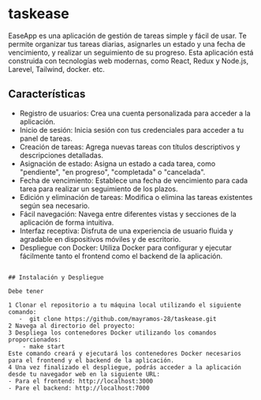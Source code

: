 # taskease

EaseApp es una aplicación de gestión de tareas simple y fácil de usar. Te permite organizar tus tareas diarias, asignarles un estado y una fecha de vencimiento, y realizar un seguimiento de su progreso. Esta aplicación está construida con tecnologías web modernas, como React, Redux y Node.js, Larevel, Tailwind, docker. etc.


## Características

- Registro de usuarios: Crea una cuenta personalizada para acceder a la aplicación.
- Inicio de sesión: Inicia sesión con tus credenciales para acceder a tu panel de tareas.
- Creación de tareas: Agrega nuevas tareas con títulos descriptivos y descripciones detalladas.
- Asignación de estado: Asigna un estado a cada tarea, como "pendiente", "en progreso", "completada" o "cancelada".
- Fecha de vencimiento: Establece una fecha de vencimiento para cada tarea para realizar un seguimiento de los plazos.
- Edición y eliminación de tareas: Modifica o elimina las tareas existentes según sea necesario.
- Fácil navegación: Navega entre diferentes vistas y secciones de la aplicación de forma intuitiva.
- Interfaz receptiva: Disfruta de una experiencia de usuario fluida y agradable en dispositivos móviles y de escritorio.
- Despliegue con Docker: Utiliza Docker para configurar y ejecutar fácilmente tanto el frontend como el backend de la aplicación.

```

## Instalación y Despliegue

Debe tener

1 Clonar el repositorio a tu máquina local utilizando el siguiente comando:
   -  git clone https://github.com/mayramos-28/taskease.git
2 Navega al directorio del proyecto:
3 Despliega los contenedores Docker utilizando los comandos proporcionados:
    - make start
Este comando creará y ejecutará los contenedores Docker necesarios para el frontend y el backend de la aplicación.
4 Una vez finalizado el despliegue, podrás acceder a la aplicación desde tu navegador web en la siguiente URL:
- Para el frontend: http://localhost:3000
- Pare el backend: http://localhost:7000

